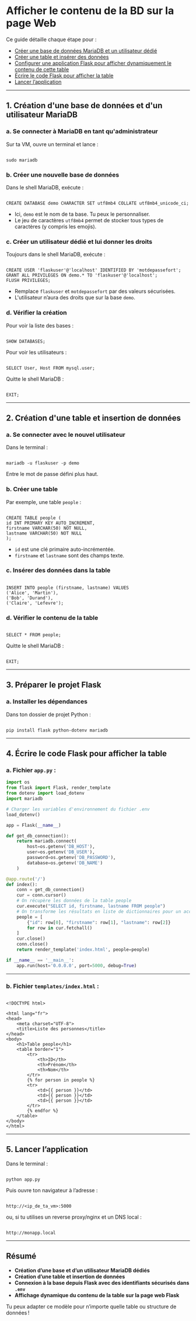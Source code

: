 # Afficher le contenu de la BD sur la page Web

Ce guide détaille chaque étape pour :
- [Créer une base de données MariaDB et un utilisateur dédié](#1-création-dune-base-de-données-et-dun-utilisateur-mariadb)
- [Créer une table et insérer des données](#2-création-dune-table-et-insertion-de-données)
- [Configurer une application Flask pour afficher dynamiquement le contenu de cette table](#3-préparer-le-projet-flask)
- [Écrire le code Flask pour afficher la table](#4-écrire-le-code-flask-pour-afficher-la-table)
- [Lancer l’application](#5-lancer-lapplication)

---

## 1. Création d'une base de données et d'un utilisateur MariaDB

### a. Se connecter à MariaDB en tant qu'administrateur

Sur ta VM, ouvre un terminal et lance :

```

sudo mariadb

```

### b. Créer une nouvelle base de données

Dans le shell MariaDB, exécute :

```

CREATE DATABASE demo CHARACTER SET utf8mb4 COLLATE utf8mb4_unicode_ci;

```

- Ici, `demo` est le nom de ta base. Tu peux le personnaliser.
- Le jeu de caractères `utf8mb4` permet de stocker tous types de caractères (y compris les emojis).

### c. Créer un utilisateur dédié et lui donner les droits

Toujours dans le shell MariaDB, exécute :

```

CREATE USER 'flaskuser'@'localhost' IDENTIFIED BY 'motdepassefort';
GRANT ALL PRIVILEGES ON demo.* TO 'flaskuser'@'localhost';
FLUSH PRIVILEGES;

```

- Remplace `flaskuser` et `motdepassefort` par des valeurs sécurisées.
- L'utilisateur n’aura des droits que sur la base `demo`.

### d. Vérifier la création

Pour voir la liste des bases :

```

SHOW DATABASES;

```

Pour voir les utilisateurs :

```

SELECT User, Host FROM mysql.user;

```

Quitte le shell MariaDB :

```

EXIT;

```

---

## 2. Création d'une table et insertion de données

### a. Se connecter avec le nouvel utilisateur

Dans le terminal :

```

mariadb -u flaskuser -p demo

```

Entre le mot de passe défini plus haut.

### b. Créer une table

Par exemple, une table `people` :

```

CREATE TABLE people (
id INT PRIMARY KEY AUTO_INCREMENT,
firstname VARCHAR(50) NOT NULL,
lastname VARCHAR(50) NOT NULL
);

```

- `id` est une clé primaire auto-incrémentée.
- `firstname` et `lastname` sont des champs texte.

### c. Insérer des données dans la table

```

INSERT INTO people (firstname, lastname) VALUES
('Alice', 'Martin'),
('Bob', 'Durand'),
('Claire', 'Lefevre');

```

### d. Vérifier le contenu de la table

```

SELECT * FROM people;

```

Quitte le shell MariaDB :

```

EXIT;

```

---

## 3. Préparer le projet Flask

### a. Installer les dépendances

Dans ton dossier de projet Python :

```

pip install flask python-dotenv mariadb

```

---

## 4. Écrire le code Flask pour afficher la table

### a. Fichier `app.py` :

```Python
import os
from flask import Flask, render_template
from dotenv import load_dotenv
import mariadb

# Charger les variables d'environnement du fichier .env
load_dotenv()

app = Flask(__name__)

def get_db_connection():
    return mariadb.connect(
        host=os.getenv('DB_HOST'),
        user=os.getenv('DB_USER'),
        password=os.getenv('DB_PASSWORD'),
        database=os.getenv('DB_NAME')
    )

@app.route('/')
def index():
    conn = get_db_connection()
    cur = conn.cursor()
    # On récupère les données de la table people
    cur.execute("SELECT id, firstname, lastname FROM people")
    # On transforme les résultats en liste de dictionnaires pour un accès plus lisible dans le template
    people = [
        {"id": row[0], "firstname": row[1], "lastname": row[2]}
        for row in cur.fetchall()
    ]
    cur.close()
    conn.close()
    return render_template('index.html', people=people)

if __name__ == '__main__':
    app.run(host='0.0.0.0', port=5000, debug=True)

```

---

### b. Fichier `templates/index.html` :

```

<!DOCTYPE html>

<html lang="fr">
<head>
    <meta charset="UTF-8">
    <title>Liste des personnes</title>
</head>
<body>
    <h1>Table people</h1>
    <table border="1">
        <tr>
            <th>ID</th>
            <th>Prénom</th>
            <th>Nom</th>
        </tr>
        {% for person in people %}
        <tr>
            <td>{{ person }}</td>
            <td>{{ person }}</td>
            <td>{{ person }}</td>
        </tr>
        {% endfor %}
    </table>
</body>
</html>
```

---

## 5. Lancer l’application

Dans le terminal :

```

python app.py

```

Puis ouvre ton navigateur à l’adresse :

```

http://<ip_de_ta_vm>:5000

```

ou, si tu utilises un reverse proxy/nginx et un DNS local :

```

http://monapp.local

```

---

## Résumé

- **Création d’une base et d’un utilisateur MariaDB dédiés**
- **Création d’une table et insertion de données**
- **Connexion à la base depuis Flask avec des identifiants sécurisés dans `.env`**
- **Affichage dynamique du contenu de la table sur la page web Flask**

Tu peux adapter ce modèle pour n’importe quelle table ou structure de données !
